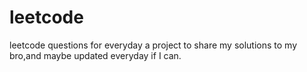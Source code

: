 # leetcode
leetcode questions for everyday
a project to share my solutions to my bro,and maybe updated everyday if I can.
